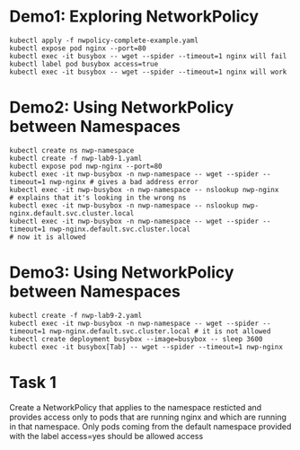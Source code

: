 # Demo1: Exploring NetworkPolicy
```
kubectl apply -f nwpolicy-complete-example.yaml
kubectl expose pod nginx --port=80
kubectl exec -it busybox -- wget --spider --timeout=1 nginx will fail
kubectl label pod busybox access=true
kubectl exec -it busybox -- wget --spider --timeout=1 nginx will work
```
# Demo2: Using NetworkPolicy between Namespaces
```
kubectl create ns nwp-namespace
kubectl create -f nwp-lab9-1.yaml
kubectl expose pod nwp-nginx --port=80
kubectl exec -it nwp-busybox -n nwp-namespace -- wget --spider --timeout=1 nwp-nginx # gives a bad address error
kubectl exec -it nwp-busybox -n nwp-namespace -- nslookup nwp-nginx
# explains that it's looking in the wrong ns
kubectl exec -it nwp-busybox -n nwp-namespace -- nslookup nwp-nginx.default.svc.cluster.local
kubectl exec -it nwp-busybox -n nwp-namespace -- wget --spider --timeout=1 nwp-nginx.default.svc.cluster.local
# now it is allowed
```
# Demo3: Using NetworkPolicy between Namespaces
```
kubectl create -f nwp-lab9-2.yaml
kubectl exec -it nwp-busybox -n nwp-namespace -- wget --spider --timeout=1 nwp-nginx.default.svc.cluster.local # it is not allowed
kubectl create deployment busybox --image=busybox -- sleep 3600
kubectl exec -it busybox[Tab] -- wget --spider --timeout=1 nwp-nginx
```

# Task 1
Create a NetworkPolicy that applies to the namespace resticted and
provides access only to pods that are running nginx and which are
running in that namespace. Only pods coming from the default
namespace provided with the label access=yes should be allowed
access
